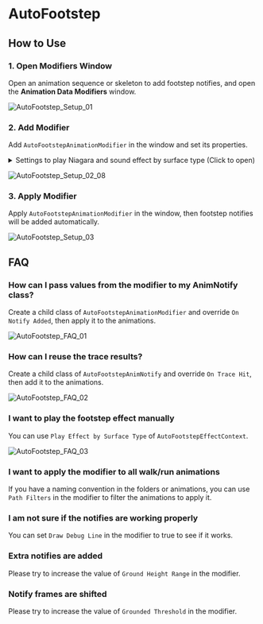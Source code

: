 # AutoFootstep

## How to Use

### 1. Open Modifiers Window

Open an animation sequence or skeleton to add footstep notifies, and open the **Animation Data Modifiers** window.

![AutoFootstep_Setup_01](https://github.com/suramaru517/AutoFootstep/assets/50897830/47e5e194-0679-4e49-995a-3b12876956f9)

### 2. Add Modifier

Add `AutoFootstepAnimationModifier` in the window and set its properties.

<details>
 <summary>Settings to play Niagara and sound effect by surface type (Click to open)</summary>

 1. Define surface types in the project settings.

    ![AutoFootstep_Setup_02_01](https://github.com/suramaru517/AutoFootstep/assets/50897830/467e3782-7ad3-4f28-95f5-81db1b708e04)

 2. Create a data asset of `AutoFootstepEffectContext`.

    ![AutoFootstep_Setup_02_02](https://github.com/suramaru517/AutoFootstep/assets/50897830/e2653b4a-c055-4f84-926d-d48bed6c861a)

    ![AutoFootstep_Setup_02_03](https://github.com/suramaru517/AutoFootstep/assets/50897830/08c41b4c-fc24-4b4b-a3e6-c755e7fd42ff)

 3. Open the data asset and press the **Add All Surface Type Elements** button, then set `Niagara` and `Sound` for each surface type.

    ![AutoFootstep_Setup_02_04](https://github.com/suramaru517/AutoFootstep/assets/50897830/cb93c67e-8e63-46e4-af57-958ea0347ff4)

 4. Create physical materials for each surface type.

    ![AutoFootstep_Setup_02_05](https://github.com/suramaru517/AutoFootstep/assets/50897830/17118405-3101-4c9a-abe4-568d52ef63d5)

    ![AutoFootstep_Setup_02_06](https://github.com/suramaru517/AutoFootstep/assets/50897830/493638f7-b533-4174-8766-aa6cb78535f7)

 5. Set the physical material to a mesh or material, such as a floor, where you want to change the footstep effect. 

    ![AutoFootstep_Setup_02_07](https://github.com/suramaru517/AutoFootstep/assets/50897830/f37ab4cd-6fc3-4071-89e4-65e3ab38a1eb)

 6. Go back to the modifiers window, set `AutoFootstepAnimNotify` to `Notify Class` and the data asset to `Effect Context` in `Notify Params`.

</details>

![AutoFootstep_Setup_02_08](https://github.com/user-attachments/assets/e406bc84-6443-4081-8fc6-6fc9a8715fdf)

### 3. Apply Modifier

Apply `AutoFootstepAnimationModifier` in the window, then footstep notifies will be added automatically.

![AutoFootstep_Setup_03](https://github.com/suramaru517/AutoFootstep/assets/50897830/cb7b7de2-e806-4164-a362-bba693ac2d07)

## FAQ

### How can I pass values from the modifier to my AnimNotify class?

Create a child class of `AutoFootstepAnimationModifier` and override `On Notify Added`, then apply it to the animations.

![AutoFootstep_FAQ_01](https://github.com/user-attachments/assets/35462208-4eaa-46b5-b9b3-b353d8158022)

### How can I reuse the trace results?

Create a child class of `AutoFootstepAnimNotify` and override `On Trace Hit`, then add it to the animations.

![AutoFootstep_FAQ_02](https://github.com/user-attachments/assets/55056a6e-bb92-43f5-b914-52bfeca25900)

### I want to play the footstep effect manually

You can use `Play Effect by Surface Type` of `AutoFootstepEffectContext`.

![AutoFootstep_FAQ_03](https://github.com/user-attachments/assets/8049ba72-006c-444f-9ba0-d6cef00e857a)

### I want to apply the modifier to all walk/run animations

If you have a naming convention in the folders or animations, you can use `Path Filters` in the modifier to filter the animations to apply it.

### I am not sure if the notifies are working properly

You can set `Draw Debug Line` in the modifier to true to see if it works.

### Extra notifies are added

Please try to increase the value of `Ground Height Range` in the modifier.

### Notify frames are shifted

Please try to increase the value of `Grounded Threshold` in the modifier.
